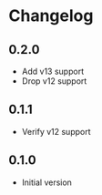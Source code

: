 # Changelog

## 0.2.0

- Add v13 support
- Drop v12 support

## 0.1.1

- Verify v12 support

## 0.1.0

- Initial version
